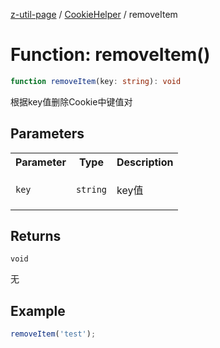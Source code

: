 [z-util-page](../../../README.md) / [CookieHelper](../README.md) / removeItem

# Function: removeItem()

```ts
function removeItem(key: string): void
```

根据key值删除Cookie中键值对

## Parameters

<table>
<tr>
<th>Parameter</th>
<th>Type</th>
<th>Description</th>
</tr>
<tr>
<td>

`key`

</td>
<td>

`string`

</td>
<td>

key值

</td>
</tr>
</table>

## Returns

`void`

无

## Example

```ts
removeItem('test');
```
